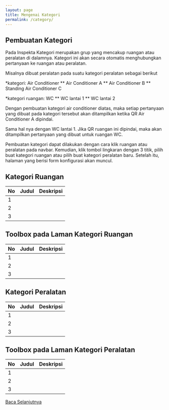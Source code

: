 ```yaml
---
layout: page
title: Mengenai Kategori
permalink: /category/
---
```


## Pembuatan Kategori


Pada Inspekta Kategori merupakan grup yang mencakup ruangan atau peralatan di dalamnya. Kategori ini akan secara otomatis menghubungkan pertanyaan ke ruangan atau peralatan.

Misalnya dibuat peralatan pada suatu kategori peralatan sebagai berikut

*kategori: Air Conditioner
** Air Conditioner A
** Air Conditioner B
** Standing Air Conditioner C

*kategori ruangan: WC
** WC lantai 1
** WC lantai 2

Dengan pembuatan kategori air conditioner diatas, maka setiap pertanyaan yang dibuat pada kategori tersebut akan ditampilkan ketika QR Air Conditioner A dipindai. 

Sama hal nya dengan WC lantai 1. Jika QR ruangan ini dipindai, maka akan ditampilkan pertanyaan yang dibuat untuk ruangan WC.

Pembuatan kategori dapat dilakukan dengan cara klik ruangan atau peralatan pada navbar. Kemudian, klik tombol lingkaran dengan 3 titik, pilih buat kategori ruangan atau pilih buat kategori peralatan baru. Setelah itu, halaman yang berisi form konfigurasi akan muncul.

## Kategori Ruangan

| No | Judul | Deskripsi |
|----|-------|-----------|
| 1  |       |           |
| 2  |       |           |
| 3  |       |           |

## Toolbox pada Laman Kategori Ruangan

| No | Judul | Deskripsi |
|----|-------|-----------|
| 1  |       |           |
| 2  |       |           |
| 3  |       |           |

## Kategori Peralatan

| No | Judul | Deskripsi |
|----|-------|-----------|
| 1  |       |           |
| 2  |       |           |
| 3  |       |           |

## Toolbox pada Laman Kategori Peralatan

| No | Judul | Deskripsi |
|----|-------|-----------|
| 1  |       |           |
| 2  |       |           |
| 3  |       |           |


[Baca Selanjutnya](./rooms)

